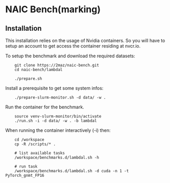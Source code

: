 # NAIC Bench(marking)

## Installation

This installation relies on the usage of Nvidia containers. 
So you will have to setup an account to get access the container residing 
at nvcr.io.

To setup the benchmark and download the required datasets:

```
    git clone https://2maz/naic-bench.git
    cd naic-bench/lambdal

    ./prepare.sh
```

Install a prerequisite to get some system infos:
```
    ./prepare-slurm-monitor.sh -d data/ -w .
```


Run the container for the benchmark.
```
    source venv-slurm-monitor/bin/activate
    ./run.sh -i -d data/ -w . -b lambdal
```

When running the container interactively (-i) then:
```
    cd /workspace
    cp -R /scripts/* .

    # list available tasks
    /workspace/benchmarks.d/lambdal.sh -h

    # run task
    /workspace/benchmarks.d/lambdal.sh -d cuda -n 1 -t PyTorch_gnmt_FP16
```
